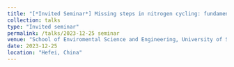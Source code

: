```yaml
---
title: "[*Invited Seminar*] Missing steps in nitrogen cycling: fundamental discoveries and practical application"
collection: talks
type: "Invited seminar"
permalink: /talks/2023-12-25 seminar
venue: "School of Enviromental Science and Engineering, University of Science and Technology of China"
date: 2023-12-25
location: "Hefei, China"
---
```




